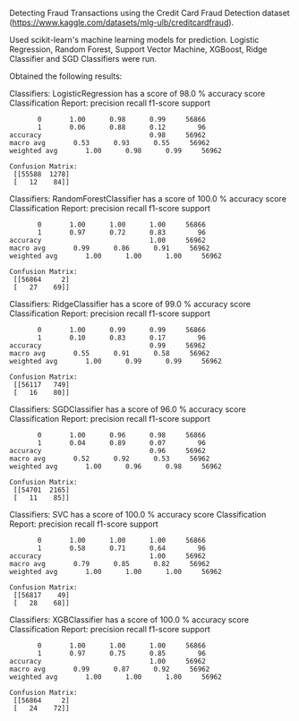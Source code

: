 Detecting Fraud Transactions using the Credit Card Fraud Detection dataset (https://www.kaggle.com/datasets/mlg-ulb/creditcardfraud).

Used scikit-learn's machine learning models for prediction. Logistic Regression, Random Forest, Support Vector Machine, XGBoost, Ridge Classifier and SGD Classifiers were run.


Obtained the following results:

Classifiers:  LogisticRegression has a score of 98.0 % accuracy score
Classification Report: 
               precision    recall  f1-score   support

           0       1.00      0.98      0.99     56866
           1       0.06      0.88      0.12        96
    accuracy                           0.98     56962
    macro avg       0.53      0.93      0.55     56962
    weighted avg       1.00      0.98      0.99     56962
    
    Confusion Matrix: 
     [[55588  1278]
     [   12    84]] 



Classifiers:  RandomForestClassifier has a score of 100.0 % accuracy score
Classification Report: 
               precision    recall  f1-score   support

           0       1.00      1.00      1.00     56866
           1       0.97      0.72      0.83        96
    accuracy                           1.00     56962
    macro avg       0.99      0.86      0.91     56962
    weighted avg       1.00      1.00      1.00     56962
    
    Confusion Matrix: 
     [[56864     2]
     [   27    69]] 



Classifiers:  RidgeClassifier has a score of 99.0 % accuracy score
Classification Report: 
               precision    recall  f1-score   support

           0       1.00      0.99      0.99     56866
           1       0.10      0.83      0.17        96
    accuracy                           0.99     56962
    macro avg       0.55      0.91      0.58     56962
    weighted avg       1.00      0.99      0.99     56962
    
    Confusion Matrix: 
     [[56117   749]
     [   16    80]] 



Classifiers:  SGDClassifier has a score of 96.0 % accuracy score
Classification Report: 
               precision    recall  f1-score   support

           0       1.00      0.96      0.98     56866
           1       0.04      0.89      0.07        96
    accuracy                           0.96     56962
    macro avg       0.52      0.92      0.53     56962
    weighted avg       1.00      0.96      0.98     56962
    
    Confusion Matrix: 
     [[54701  2165]
     [   11    85]] 



Classifiers:  SVC has a score of 100.0 % accuracy score
Classification Report: 
               precision    recall  f1-score   support

           0       1.00      1.00      1.00     56866
           1       0.58      0.71      0.64        96
    accuracy                           1.00     56962
    macro avg       0.79      0.85      0.82     56962
    weighted avg       1.00      1.00      1.00     56962
    
    Confusion Matrix: 
     [[56817    49]
     [   28    68]] 



Classifiers:  XGBClassifier has a score of 100.0 % accuracy score
Classification Report: 
               precision    recall  f1-score   support

           0       1.00      1.00      1.00     56866
           1       0.97      0.75      0.85        96
    accuracy                           1.00     56962
    macro avg       0.99      0.87      0.92     56962
    weighted avg       1.00      1.00      1.00     56962
    
    Confusion Matrix: 
     [[56864     2]
     [   24    72]] 
